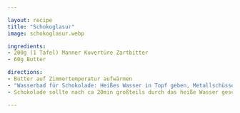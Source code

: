 ```yaml
---

layout: recipe
title: "Schokoglasur"
image: schokoglasur.webp

ingredients:
- 200g (1 Tafel) Manner Kuvertüre Zartbitter
- 60g Butter

directions:
- Butter auf Zimmertemperatur aufwärmen
- "Wasserbad für Schokolade: Heißes Wasser in Topf geben, Metallschüssel mit Schokolade reinstellen"
- Schokolade sollte nach ca 20min großteils durch das heiße Wasser geschmolzen sein. Danach Herd kurz aufdrehen bis ganz geschmolzen und am Schluss Butter dazugeben und verrühren (Wasser sollte nie kochen)

---
```

